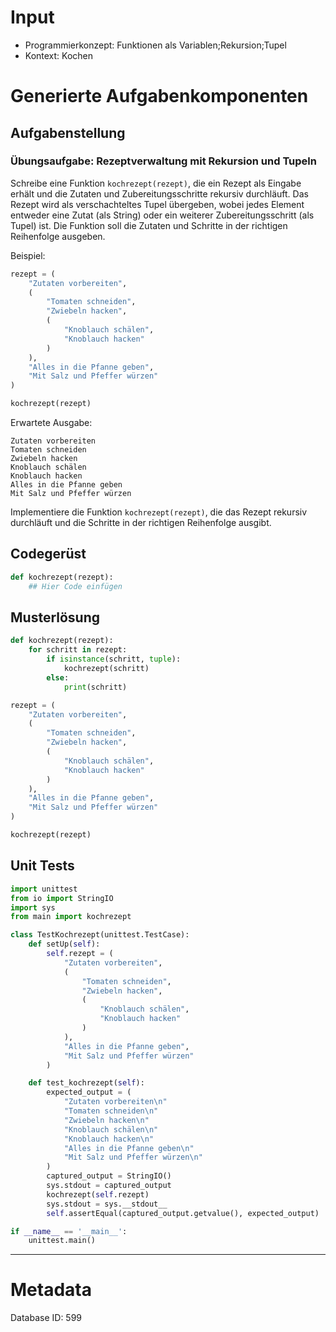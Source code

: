 # Input
- Programmierkonzept: Funktionen als Variablen;Rekursion;Tupel
- Kontext: Kochen

# Generierte Aufgabenkomponenten
## Aufgabenstellung
### Übungsaufgabe: Rezeptverwaltung mit Rekursion und Tupeln

Schreibe eine Funktion `kochrezept(rezept)`, die ein Rezept als Eingabe erhält und die Zutaten und Zubereitungsschritte rekursiv durchläuft. Das Rezept wird als verschachteltes Tupel übergeben, wobei jedes Element entweder eine Zutat (als String) oder ein weiterer Zubereitungsschritt (als Tupel) ist. Die Funktion soll die Zutaten und Schritte in der richtigen Reihenfolge ausgeben.

Beispiel:

```python
rezept = (
    "Zutaten vorbereiten",
    (
        "Tomaten schneiden",
        "Zwiebeln hacken",
        (
            "Knoblauch schälen",
            "Knoblauch hacken"
        )
    ),
    "Alles in die Pfanne geben",
    "Mit Salz und Pfeffer würzen"
)

kochrezept(rezept)
```

Erwartete Ausgabe:

```
Zutaten vorbereiten
Tomaten schneiden
Zwiebeln hacken
Knoblauch schälen
Knoblauch hacken
Alles in die Pfanne geben
Mit Salz und Pfeffer würzen
```

Implementiere die Funktion `kochrezept(rezept)`, die das Rezept rekursiv durchläuft und die Schritte in der richtigen Reihenfolge ausgibt.

## Codegerüst
```python
def kochrezept(rezept):
    ## Hier Code einfügen
```

## Musterlösung
```python
def kochrezept(rezept):
    for schritt in rezept:
        if isinstance(schritt, tuple):
            kochrezept(schritt)
        else:
            print(schritt)

rezept = (
    "Zutaten vorbereiten",
    (
        "Tomaten schneiden",
        "Zwiebeln hacken",
        (
            "Knoblauch schälen",
            "Knoblauch hacken"
        )
    ),
    "Alles in die Pfanne geben",
    "Mit Salz und Pfeffer würzen"
)

kochrezept(rezept)
```

## Unit Tests
```python
import unittest
from io import StringIO
import sys
from main import kochrezept

class TestKochrezept(unittest.TestCase):
    def setUp(self):
        self.rezept = (
            "Zutaten vorbereiten",
            (
                "Tomaten schneiden",
                "Zwiebeln hacken",
                (
                    "Knoblauch schälen",
                    "Knoblauch hacken"
                )
            ),
            "Alles in die Pfanne geben",
            "Mit Salz und Pfeffer würzen"
        )

    def test_kochrezept(self):
        expected_output = (
            "Zutaten vorbereiten\n"
            "Tomaten schneiden\n"
            "Zwiebeln hacken\n"
            "Knoblauch schälen\n"
            "Knoblauch hacken\n"
            "Alles in die Pfanne geben\n"
            "Mit Salz und Pfeffer würzen\n"
        )
        captured_output = StringIO()
        sys.stdout = captured_output
        kochrezept(self.rezept)
        sys.stdout = sys.__stdout__
        self.assertEqual(captured_output.getvalue(), expected_output)

if __name__ == '__main__':
    unittest.main()
```
___
# Metadata
Database ID: 599

